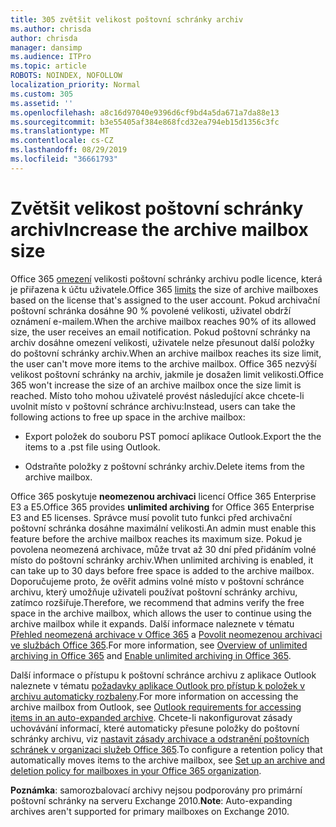 ```yaml
---
title: 305 zvětšit velikost poštovní schránky archiv
ms.author: chrisda
author: chrisda
manager: dansimp
ms.audience: ITPro
ms.topic: article
ROBOTS: NOINDEX, NOFOLLOW
localization_priority: Normal
ms.custom: 305
ms.assetid: ''
ms.openlocfilehash: a8c16d97040e9396d6cf9bd4a5da671a7da88e13
ms.sourcegitcommit: b3e55405af384e868fcd32ea794eb15d1356c3fc
ms.translationtype: MT
ms.contentlocale: cs-CZ
ms.lasthandoff: 08/29/2019
ms.locfileid: "36661793"
---
```

# <a name="increase-the-archive-mailbox-size"></a><span data-ttu-id="8b89d-102">Zvětšit velikost poštovní schránky archiv</span><span class="sxs-lookup"><span data-stu-id="8b89d-102">Increase the archive mailbox size</span></span>

<span data-ttu-id="8b89d-103">Office 365 [omezení](https://docs.microsoft.com/office365/servicedescriptions/exchange-online-service-description/exchange-online-limits#mailbox-storage-limits) velikosti poštovní schránky archivu podle licence, která je přiřazena k účtu uživatele.</span><span class="sxs-lookup"><span data-stu-id="8b89d-103">Office 365 [limits](https://docs.microsoft.com/office365/servicedescriptions/exchange-online-service-description/exchange-online-limits#mailbox-storage-limits) the size of archive mailboxes based on the license that's assigned to the user account.</span></span> <span data-ttu-id="8b89d-104">Pokud archivační poštovní schránka dosáhne 90 % povolené velikosti, uživatel obdrží oznámení e-mailem.</span><span class="sxs-lookup"><span data-stu-id="8b89d-104">When the archive mailbox reaches 90% of its allowed size, the user receives an email notification.</span></span> <span data-ttu-id="8b89d-105">Pokud poštovní schránky na archiv dosáhne omezení velikosti, uživatele nelze přesunout další položky do poštovní schránky archiv.</span><span class="sxs-lookup"><span data-stu-id="8b89d-105">When an archive mailbox reaches its size limit, the user can't move more items to the archive mailbox.</span></span> <span data-ttu-id="8b89d-106">Office 365 nezvýší velikost poštovní schránky na archiv, jakmile je dosažen limit velikosti.</span><span class="sxs-lookup"><span data-stu-id="8b89d-106">Office 365 won't increase the size of an archive mailbox once the size limit is reached.</span></span> <span data-ttu-id="8b89d-107">Místo toho mohou uživatelé provést následující akce chcete-li uvolnit místo v poštovní schránce archivu:</span><span class="sxs-lookup"><span data-stu-id="8b89d-107">Instead, users can take the following actions to free up space in the archive mailbox:</span></span>

- <span data-ttu-id="8b89d-108">Export položek do souboru PST pomocí aplikace Outlook.</span><span class="sxs-lookup"><span data-stu-id="8b89d-108">Export the the items to a .pst file using Outlook.</span></span>

- <span data-ttu-id="8b89d-109">Odstraňte položky z poštovní schránky archiv.</span><span class="sxs-lookup"><span data-stu-id="8b89d-109">Delete items from the archive mailbox.</span></span>

<span data-ttu-id="8b89d-110">Office 365 poskytuje **neomezenou archivaci** licencí Office 365 Enterprise E3 a E5.</span><span class="sxs-lookup"><span data-stu-id="8b89d-110">Office 365 provides **unlimited archiving** for Office 365 Enterprise E3 and E5 licenses.</span></span> <span data-ttu-id="8b89d-111">Správce musí povolit tuto funkci před archivační poštovní schránka dosáhne maximální velikosti.</span><span class="sxs-lookup"><span data-stu-id="8b89d-111">An admin must enable this feature before the archive mailbox reaches its maximum size.</span></span> <span data-ttu-id="8b89d-112">Pokud je povolena neomezená archivace, může trvat až 30 dní před přidáním volné místo do poštovní schránky archiv.</span><span class="sxs-lookup"><span data-stu-id="8b89d-112">When unlimited archiving is enabled, it can take up to 30 days before free space is added to the archive mailbox.</span></span> <span data-ttu-id="8b89d-113">Doporučujeme proto, že ověřit admins volné místo v poštovní schránce archivu, který umožňuje uživateli používat poštovní schránky archivu, zatímco rozšiřuje.</span><span class="sxs-lookup"><span data-stu-id="8b89d-113">Therefore, we recommend that admins verify the free space in the archive mailbox, which allows the user to continue using the archive mailbox while it expands.</span></span> <span data-ttu-id="8b89d-114">Další informace naleznete v tématu [Přehled neomezená archivace v Office 365](https://docs.microsoft.com/office365/securitycompliance/unlimited-archiving) a [Povolit neomezenou archivaci ve službách Office 365](https://docs.microsoft.com/office365/securitycompliance/enable-unlimited-archiving).</span><span class="sxs-lookup"><span data-stu-id="8b89d-114">For more information, see [Overview of unlimited archiving in Office 365](https://docs.microsoft.com/office365/securitycompliance/unlimited-archiving) and [Enable unlimited archiving in Office 365](https://docs.microsoft.com/office365/securitycompliance/enable-unlimited-archiving).</span></span>

<span data-ttu-id="8b89d-115">Další informace o přístupu k poštovní schránce archivu z aplikace Outlook naleznete v tématu [požadavky aplikace Outlook pro přístup k položek v archivu automaticky rozbaleny](https://docs.microsoft.com/office365/securitycompliance/unlimited-archiving#outlook-requirements-for-accessing-items-in-an-auto-expanded-archive).</span><span class="sxs-lookup"><span data-stu-id="8b89d-115">For more information on accessing the archive mailbox from Outlook, see [Outlook requirements for accessing items in an auto-expanded archive](https://docs.microsoft.com/office365/securitycompliance/unlimited-archiving#outlook-requirements-for-accessing-items-in-an-auto-expanded-archive).</span></span> <span data-ttu-id="8b89d-116">Chcete-li nakonfigurovat zásady uchovávání informací, které automaticky přesune položky do poštovní schránky archivu, viz [nastavit zásady archivace a odstranění poštovních schránek v organizaci služeb Office 365](https://docs.microsoft.com/office365/securitycompliance/set-up-an-archive-and-deletion-policy-for-mailboxes).</span><span class="sxs-lookup"><span data-stu-id="8b89d-116">To configure a retention policy that automatically moves items to the archive mailbox, see [Set up an archive and deletion policy for mailboxes in your Office 365 organization](https://docs.microsoft.com/office365/securitycompliance/set-up-an-archive-and-deletion-policy-for-mailboxes).</span></span>

<span data-ttu-id="8b89d-117">**Poznámka**: samorozbalovací archivy nejsou podporovány pro primární poštovní schránky na serveru Exchange 2010.</span><span class="sxs-lookup"><span data-stu-id="8b89d-117">**Note**: Auto-expanding archives aren't supported for primary mailboxes on Exchange 2010.</span></span>

